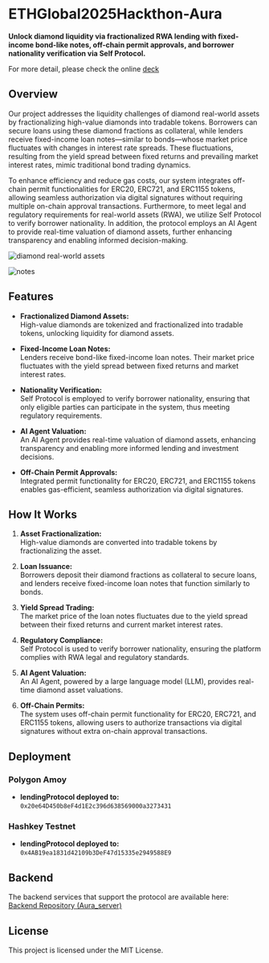 # ETHGlobal2025Hackthon-Aura

**Unlock diamond liquidity via fractionalized RWA lending with fixed-income bond-like notes, off-chain permit approvals, and borrower nationality verification via Self Protocol.**

For more detail, please check the online [deck](https://www.canva.com/design/DAGjo0nQSWQ/FWqWFWaDyaq1W58efsReEg/view?utm_content=DAGjo0nQSWQ&utm_campaign=designshare&utm_medium=link2&utm_source=uniquelinks&utlId=h9050e59926)


## Overview

Our project addresses the liquidity challenges of diamond real-world assets by fractionalizing high-value diamonds into tradable tokens. Borrowers can secure loans using these diamond fractions as collateral, while lenders receive fixed-income loan notes—similar to bonds—whose market price fluctuates with changes in interest rate spreads. These fluctuations, resulting from the yield spread between fixed returns and prevailing market interest rates, mimic traditional bond trading dynamics.

To enhance efficiency and reduce gas costs, our system integrates off-chain permit functionalities for ERC20, ERC721, and ERC1155 tokens, allowing seamless authorization via digital signatures without requiring multiple on-chain approval transactions. Furthermore, to meet legal and regulatory requirements for real-world assets (RWA), we utilize Self Protocol to verify borrower nationality. In addition, the protocol employs an AI Agent to provide real-time valuation of diamond assets, further enhancing transparency and enabling informed decision-making.

![diamond real-world assets](https://imgur.com/bHRjXGu.png)

![notes](https://imgur.com/mtQlkJZ.png)

## Features

- **Fractionalized Diamond Assets:**  
  High-value diamonds are tokenized and fractionalized into tradable tokens, unlocking liquidity for diamond assets.

- **Fixed-Income Loan Notes:**  
  Lenders receive bond-like fixed-income loan notes. Their market price fluctuates with the yield spread between fixed returns and market interest rates.

- **Nationality Verification:**  
  Self Protocol is employed to verify borrower nationality, ensuring that only eligible parties can participate in the system, thus meeting regulatory requirements.

- **AI Agent Valuation:**  
  An AI Agent provides real-time valuation of diamond assets, enhancing transparency and enabling more informed lending and investment decisions.
  
- **Off-Chain Permit Approvals:**  
  Integrated permit functionality for ERC20, ERC721, and ERC1155 tokens enables gas-efficient, seamless authorization via digital signatures.
  
## How It Works

1. **Asset Fractionalization:**  
   High-value diamonds are converted into tradable tokens by fractionalizing the asset.

2. **Loan Issuance:**  
   Borrowers deposit their diamond fractions as collateral to secure loans, and lenders receive fixed-income loan notes that function similarly to bonds.

3. **Yield Spread Trading:**  
   The market price of the loan notes fluctuates due to the yield spread between their fixed returns and current market interest rates.

4. **Regulatory Compliance:**  
   Self Protocol is used to verify borrower nationality, ensuring the platform complies with RWA legal and regulatory standards.

5. **AI Agent Valuation:**  
   An AI Agent, powered by a large language model (LLM), provides real-time diamond asset valuations.

6. **Off-Chain Permits:**  
   The system uses off-chain permit functionality for ERC20, ERC721, and ERC1155 tokens, allowing users to authorize transactions via digital signatures without extra on-chain approval transactions.

## Deployment

### Polygon Amoy
- **lendingProtocol deployed to:** `0x20e64D450b8eF4d1E2c396d638569000a3273431`

### Hashkey Testnet
- **lendingProtocol deployed to:** `0x4AB19ea1831d42109b3DeF47d15335e2949588E9`

## Backend

The backend services that support the protocol are available here:  
[Backend Repository (Aura_server)](https://github.com/abcd5251/Aura_server)

## License

This project is licensed under the MIT License.
